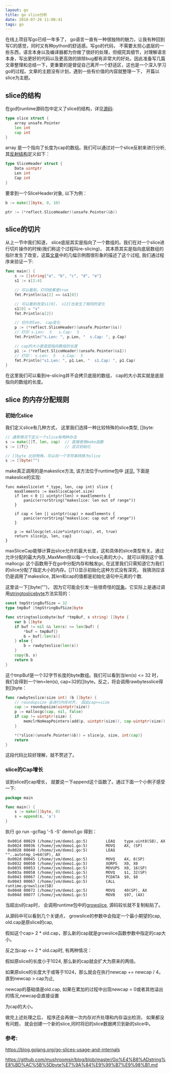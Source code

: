 ```yaml
---
layout: go
title: go slice分析
date: 2018-07-26 11:08:41
tags: go
---
```


在线上项目写go已经一年多了， go语言一直有一种很独特的魅力，让我有种回到写C的感觉，同时又有种python的舒适感。写go的代码， 不需要太担心底层的一些东西，语言本身以及编译器都为你做了很好的处理，但细究其细节，对理解语言本身，写出更好的代码以及更高效的排除bug都有非常大的好处。因此准备写几篇文章整理和总结一下，更重要的是督促自己离开一个舒适区，这也是一个深入学习go的过程。文章的主题没有计划，遇到一些有价值的内容就整理一下， 开篇以slice为主题。



## slice的结构

在go的runtime源码包中定义了slice的结构，详见[源码](https://golang.org/src/runtime/slice.go):

```go
type slice struct {
	array unsafe.Pointer
    len int
    cap int
}
```

array 是一个指向了长度为cap的数组。我们可以通过对一个slice反射来进行分析,其[反射结构](https://golang.org/pkg/reflect/#SliceHeader)定义如下：

```go
type SliceHeader struct {
    Data uintptr
    Len int
    Cap int
}
```

要拿到一个SliceHeader对象, 以下为例：

```go
b := make([]byte, 0, 10)

ptr := (*reflect.SliceHeader)(unsafe.Pointer(&b))
```



## slice的切片

从上一节中我们知道， slice底层其实是指向了一个数组的。我们在对一个slice进行切片操作的时候(我们称这个过程叫re-slicing)， 其本质其实是指向底层数组的指针发生了改变，这篇[文章](https://blog.golang.org/go-slices-usage-and-internals)中的几幅示例图很形象的描述了这个过程,  我们通过程序来验证一下:

```go
func main() {
	s := []string{"a", "b", "c", "d", "e"}
	s1 := s[2:4]

	// 可以看到，打印结果是true
	fmt.Println(&s[2] == &s1[0])

	// 可以看到改变s1[0]， s[2]也发生了相同的变化
	s1[0] = "s"
	fmt.Println(s[2])

	// 切片的len， cap变化
	p := (*reflect.SliceHeader)(unsafe.Pointer(&s))
	// 打印 s.Len:  5   s.Cap:  5
	fmt.Println("s.Len: ", p.Len, "  s.Cap: ", p.Cap)

	// cap的大小是底层指向数组的长度
	p1 := (*reflect.SliceHeader)(unsafe.Pointer(&s1))
	// 打印： s.Len:  5   s.Cap:  5
	fmt.Println("s1.Len: ", p1.Len, "  s1.Cap: ", p1.Cap)
}
```



在这里我们可以看到re-slicing并不会拷贝底层的数组， cap的大小其实就是底层指向的数组的长度。



## slice 的内存分配规则

### 初始化slice

我们定义slice有几种方式， 这里我们选择一种比较特殊的slice类型, []byte:

```go
// 通常情况下定义一个slice有两种办法
s := make([]T, len, cap)  // 直接使用make函数
s := []T{}                // 显式初始化

// []byte 比较特殊，可以将一个字符串转换为slice
s := []byte("")
```

make真正调用的是makeslice方法, 该方法位于runtime包中 [详见](https://golang.org/src/runtime/slice.go), 下面是makeslice的实现:

```
func makeslice(et *_type, len, cap int) slice {
	maxElements := maxSliceCap(et.size)
	if len < 0 || uintptr(len) > maxElements {
		panic(errorString("makeslice: len out of range"))
	}

	if cap < len || uintptr(cap) > maxElements {
		panic(errorString("makeslice: cap out of range"))
	}

	p := mallocgc(et.size*uintptr(cap), et, true)
	return slice{p, len, cap}
}
```

maxSliceCap能够计算出slice允许的最大长度，这和具体的slice类型有关。通过允许分配的最大内存_MaxMem除以每一个slice元素的大小， 就可以得到这个值. mallocgc 这个函数用于在go中分配内存和触发gc, 在这里我们只需知道它为我们的slice分配了指定大小的内存。[]T{}显示初始化这种方式没有深究， 我猜测应该仍是调用了makeslice, 其len和cap的值都是初始化语句中元素的个数.



这里谈一下[]byte("")， 因为它可能会引发一些很奇怪的[现象](https://github.com/mushroomsir/blog/blob/master/Go%E4%B8%ADstring%E8%BD%AC%5B%5Dbyte%E7%9A%84%E9%99%B7%E9%98%B1.md)。它实际上是通过调用[stringtoslicebyte](https://github.com/golang/go/blob/master/src/runtime/string.go#L154)方法实现的：

```go
const tmpStringBufSize = 32
type tmpBuf [tmpStringBufSize]byte

func stringtoslicebyte(buf *tmpBuf, s string) []byte {
	var b []byte
	if buf != nil && len(s) <= len(buf) {
		*buf = tmpBuf{}
		b = buf[:len(s)]
	} else {
		b = rawbyteslice(len(s))
	}
	copy(b, s)
	return b
}
```

这个tmpBuf是一个32字节长度的byte数组。我们可以看到当len(s) <= 32 时， 我们会得到一个len=len(s),  cap=32的[]byte。反之，将会调用rawbytesslice得到[]byte：

```go
func rawbyteslice(size int) (b []byte) {
	// roundupsize 会进行内存对齐， 因此cap>=size
	cap := roundupsize(uintptr(size))
	p := mallocgc(cap, nil, false)
	if cap != uintptr(size) {
		memclrNoHeapPointers(add(p, uintptr(size)), cap-uintptr(size))
	}

	*(*slice)(unsafe.Pointer(&b)) = slice{p, size, int(cap)}
	return
}
```

这段代码比较好理解，就不赘述了。



### slice的Cap增长

谈到slice的cap增长， 就要说一下append这个函数了。通过下面一个小例子感受一下:

```go
package main

func main() {
    s := make([]byte, 0)
    s = append(s, 'a')
}
```

执行 go run -gcflag '-S -S' demo1.go 得到：

```
 0x001d 00029 (/home/jvm/demo1.go:5)        LEAQ    type.uint8(SB), AX
 0x0024 00036 (/home/jvm/demo1.go:5)        MOVQ    AX, (SP)
 0x0028 00040 (/home/jvm/demo1.go:5)        LEAQ    ""..autotmp_1+64(SP), AX
 0x002d 00045 (/home/jvm/demo1.go:5)        MOVQ    AX, 8(SP)
 0x0032 00050 (/home/jvm/demo1.go:5)        XORPS   X0, X0
 0x0035 00053 (/home/jvm/demo1.go:5)        MOVUPS  X0, 16(SP)
 0x003a 00058 (/home/jvm/demo1.go:5)        MOVQ    $1, 32(SP)
 0x0043 00067 (/home/jvm/demo1.go:5)        PCDATA  $0, $0
 0x0043 00067 (/home/jvm/demo1.go:5)        CALL    runtime.growslice(SB)
 0x0048 00072 (/home/jvm/demo1.go:5)        MOVQ    40(SP), AX
 0x004d 00077 (/home/jvm/demo1.go:5)        MOVB    $97, (AX)
```

当超出s的cap时， 会调用runtime包中的[growslice](https://golang.org/src/runtime/slice.go#L89), 源码较长就不复制粘贴了。

从源码中可以看到几个关键点， growslice的参数中会指定一个最小期望的cap, old.cap是原slice的cap,

假如这个cap> 2 * old.cap，那么新的cap就是growslice函数参数中指定的cap大小。

反之当cap <= 2 * old.cap时, 有两种情况：

假如原slice的长度小于1024, 那么新的cap就会扩大为原来的两倍。

如果原slice的长度大于或等于1024，那么就会在执行newcap += newcap / 4， 直到newcap > cap为止, 

newcap的基础值是old.cap, 如果在累加的过程中出现newcap = 0或者其他溢出的情况,newcap会直接设置

为cap的大小。

做完上述处理之后， 程序还会再做一次内存对齐处理和内存溢出检测， 如果都没有问题， 就会创建一个新的slice,同时将旧的slice数据拷贝到新的slice中。

### 参考:

https://blog.golang.org/go-slices-usage-and-internals

https://github.com/mushroomsir/blog/blob/master/Go%E4%B8%ADstring%E8%BD%AC%5B%5Dbyte%E7%9A%84%E9%99%B7%E9%98%B1.md

